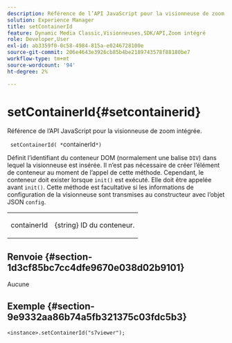 ```yaml
---
description: Référence de l’API JavaScript pour la visionneuse de zoom intégrée.
solution: Experience Manager
title: setContainerId
feature: Dynamic Media Classic,Visionneuses,SDK/API,Zoom intégré
role: Developer,User
exl-id: ab3359f0-0c58-4984-815a-e0246728100e
source-git-commit: 206e4643e3926cb85b4be2189743578f88180be7
workflow-type: tm+mt
source-wordcount: '94'
ht-degree: 2%

---
```


# setContainerId{#setcontainerid}

Référence de l’API JavaScript pour la visionneuse de zoom intégrée.

` setContainerId( *`containerId`*)`

Définit l’identifiant du conteneur DOM (normalement une balise `DIV`) dans lequel la visionneuse est insérée. Il n’est pas nécessaire de créer l’élément de conteneur au moment de l’appel de cette méthode. Cependant, le conteneur doit exister lorsque `init()` est exécuté. Elle doit être appelée avant `init()`. Cette méthode est facultative si les informations de configuration de la visionneuse sont transmises au constructeur avec l’objet JSON `config`.

<table id="table_896DFF34A68A403DB93A6D597461A573"> 
 <tbody> 
  <tr> 
   <td colname="col1"> <p> <span class="codeph"> <span class="varname"> containerId  </span> </span> </p> </td> 
   <td colname="col2"> <p> <span class="codeph"> {string}  </span> ID du conteneur. </p> </td> 
  </tr> 
 </tbody> 
</table>

## Renvoie {#section-1d3cf85bc7cc4dfe9670e038d02b9101}

Aucune

## Exemple {#section-9e9332aa86b74a5fb321375c03fdc5b3}

```
<instance>.setContainerId("s7viewer");
```
